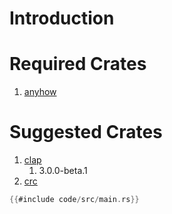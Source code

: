 # Introduction

# Required Crates
1. [anyhow](https://github.com/dtolnay/anyhow)

# Suggested Crates
1. [clap](https://github.com/clap-rs/clap) 
   1. 3.0.0-beta.1
2. [crc](https://github.com/mrhooray/crc-rs)


```rust
{{#include code/src/main.rs}}
```
